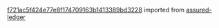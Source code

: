 [f721ac5f424e77e8f174709163b1413389bd3228](https://github.com/insolar/assured-ledger/commit/f721ac5f424e77e8f174709163b1413389bd3228) imported from [assured-ledger](https://github.com/insolar/assured-ledger)
